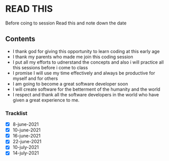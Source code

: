 # READ THIS
Before coing to session Read this and note down the date 

## Contents

- I thank god for giving this opportunity to learn coding at this early age
- I thank my parents who made me join this coding session
- I put all my efforts to udnerstand the concepts and also i will practice all this sessions before i come to class
- I promise I will use my time effectively and always be productive for myself and for others
- I am going to become a great software developer soon
- I will create software for the betterment of the humanity and the world 
 - I respect and thank all the software developers in the world who have given a great experience to me.
 
 ### Tracklist

 - [x] 8-june-2021
 - [x] 10-june-2021
 - [x] 16-june-2021
 - [x] 22-june-2021
 - [x] 10-july-2021
 - [x] 14-july-2021